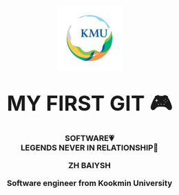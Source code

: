 
<div align="center">
    <img alt="YOU" height="150" src="KMU.jpg" width="150"/>
    <h1><font size="10">MY FIRST GIT 🎮</font></h1>
    <h3>
        <font size="4">SOFTWARE💗<br>
        LEGENDS NEVER IN RELATIONSHIP🚀</font>
        <br><br>
        <font size="4">ZH BAIYSH</font>
        <br><br>
        <font size="4">Software engineer from Kookmin University </font>
        <br><br>
        <a href="https://discord.gg/fgwk4XZfxG">

</div>